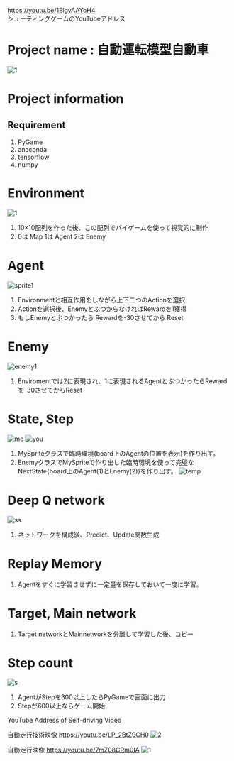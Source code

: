 https://youtu.be/1ElgyAAYoH4  
シューティングゲームのYouTubeアドレス

Project name : 自動運転模型自動車
=============
![1](https://user-images.githubusercontent.com/55978194/98229051-c5462580-1f9c-11eb-8607-17c1b9019367.png)

Project information
=============
## Requirement
1. PyGame
2. anaconda
3. tensorflow
4. numpy

Environment
=============
![1](https://user-images.githubusercontent.com/55978194/84865962-0b652000-b0b4-11ea-94d9-1e5f6f18d941.png)
1. 10×10配列を作った後、この配列でパイゲームを使って視覚的に制作
2. 0は Map 1は Agent 2は Enemy

Agent
=============
![sprite1](https://user-images.githubusercontent.com/55978194/84870916-dc05e180-b0ba-11ea-8329-0762be789882.png)
1. Environmentと相互作用をしながら上下二つのActionを選択
2. Actionを選択後、EnemyとぶつからなければRewardを1獲得
3. もしEnemyとぶつかったら Rewardを-30させてから Reset

Enemy 
=============
![enemy1](https://user-images.githubusercontent.com/55978194/84871944-26d42900-b0bc-11ea-9339-ce9ddcd60064.png)
1. Enviromentでは2に表現され、1に表現されるAgentとぶつかったらRewardを-30させてからReset

State, Step
=============
![me](https://user-images.githubusercontent.com/55978194/84872705-3011c580-b0bd-11ea-8f35-6fe8cbefac4c.png) ![you](https://user-images.githubusercontent.com/55978194/84873052-9bf42e00-b0bd-11ea-8ce1-c7dca765a945.png)
1. MySpriteクラスで臨時環境(board上のAgentの位置を表示)を作り出す。
2. EnemyクラスでMySpriteで作り出した臨時環境を使って完璧なNextState{board上のAgent(1)とEnemy(2)}を作り出す。
![temp](https://user-images.githubusercontent.com/55978194/84873200-dc53ac00-b0bd-11ea-98bf-feed537a8dcb.png)

Deep Q network
=============
![ss](https://user-images.githubusercontent.com/55978194/84881793-50e01800-b0c9-11ea-9d72-e6ba3aa60383.png)
1. ネットワークを構成後、Predict、Update関数生成

Replay Memory
=============
1. Agentをすぐに学習させずに一定量を保存しておいて一度に学習。

Target, Main network
=============
1. Target networkとMainnetworkを分離して学習した後、コピー

Step count
=============
![s](https://user-images.githubusercontent.com/55978194/84881456-d7482a00-b0c8-11ea-8d77-62337c35ff88.png)
1. AgentがStepを300以上したらPyGameで画面に出力
2. Stepが600以上ならゲーム開始











YouTube Address of Self-driving Video



自動走行技術映像
https://youtu.be/LP_2BtZ9CH0
![2](https://user-images.githubusercontent.com/55978194/84866198-567f3300-b0b4-11ea-80e7-5554df0d0e06.png)





自動走行映像
https://youtu.be/7mZ08CRm0IA
![1](https://user-images.githubusercontent.com/55978194/84866440-b1b12580-b0b4-11ea-97a2-c3d2a689c2c1.png)
